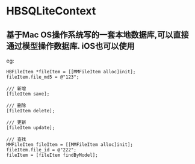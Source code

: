 # HBSQLiteContext 
## 基于Mac OS操作系统写的一套本地数据库,可以直接通过模型操作数据库. iOS也可以使用

eg:  
```
HBFileItem *fileItem = [[MMFileItem alloc]init];
fileItem.file_md5 = @"123";

/// 新增
[fileItem save];

/// 删除
[fileItem delete];

/// 更新
[fileItem update];

/// 查找
MMFileItem fileItem = [[MMFileItem alloc]init];
fileItem.file_id = @"222";
fileItem = [fileItem findByModel];
```
